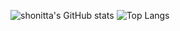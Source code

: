 ![shonitta's GitHub stats](https://github-readme-stats-shonitta.vercel.app/api?username=shonitta&theme=dark&show_icons=true&show=reviews,prs_merged,prs_merged_percentage&card_width=500px)
![Top Langs](https://github-readme-stats-shonitta.vercel.app/api/top-langs/?username=shonitta&hide=Jupyter+Notebook&card_width=500px)
